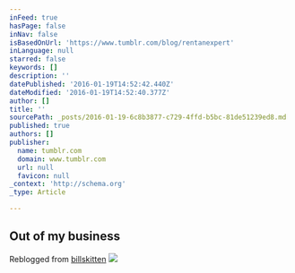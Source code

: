 ```yaml
---
inFeed: true
hasPage: false
inNav: false
isBasedOnUrl: 'https://www.tumblr.com/blog/rentanexpert'
inLanguage: null
starred: false
keywords: []
description: ''
datePublished: '2016-01-19T14:52:42.440Z'
dateModified: '2016-01-19T14:52:40.377Z'
author: []
title: ''
sourcePath: _posts/2016-01-19-6c8b3877-c729-4ffd-b5bc-81de51239ed8.md
published: true
authors: []
publisher:
  name: tumblr.com
  domain: www.tumblr.com
  url: null
  favicon: null
_context: 'http://schema.org'
_type: Article

---
```

## **Out of my business**

Reblogged from [billskitten][0]
![](https://45.media.tumblr.com/08be90ca15a6167045266a650f8aacf0/tumblr_nq7svyTlB41uwz7h3o1_400.gif)

[0]: http://billskitten.tumblr.com/post/121955403731